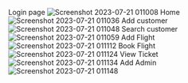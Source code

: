 Login page
![Screenshot 2023-07-21 011008](https://github.com/Bhupendra-Singh-Negi/airline/assets/124447949/77268bbc-8f3a-4d2f-a9b9-27b523ec4dad)
Home 
![Screenshot 2023-07-21 011036](https://github.com/Bhupendra-Singh-Negi/airline/assets/124447949/67682acf-21c3-4534-92aa-393841b4144b)
Add customer 
![Screenshot 2023-07-21 011048](https://github.com/Bhupendra-Singh-Negi/airline/assets/124447949/20276e3e-39c8-4149-90da-9289b6a80af3)
Search customer 
![Screenshot 2023-07-21 011059](https://github.com/Bhupendra-Singh-Negi/airline/assets/124447949/c6ac3e5d-dc29-4d76-b5ce-553e46cd3989)
Add Flight
![Screenshot 2023-07-21 011112](https://github.com/Bhupendra-Singh-Negi/airline/assets/124447949/54fbf63d-9234-45a1-9d08-80d3a45e7816)
Book Flight
![Screenshot 2023-07-21 011124](https://github.com/Bhupendra-Singh-Negi/airline/assets/124447949/ff3b85e1-953a-4579-be23-f76b7ae7cb16)
View Ticket
![Screenshot 2023-07-21 011134](https://github.com/Bhupendra-Singh-Negi/airline/assets/124447949/efa09c2f-97e4-496d-840b-8a331f4ee929)
Add Admin
![Screenshot 2023-07-21 011148](https://github.com/Bhupendra-Singh-Negi/airline/assets/124447949/eedaa468-5267-4695-8295-647cf309c588)
